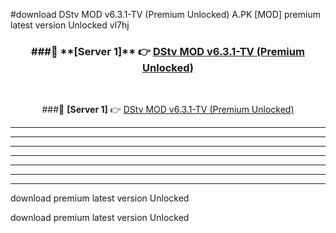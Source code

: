 #download DStv MOD v6.3.1-TV (Premium Unlocked)  A.PK [MOD] premium latest version Unlocked vl7hj 



<div align="center">
<h3>###🔹 **[Server 1]** 👉 <a href="https://download1apk.web.app/">DStv MOD v6.3.1-TV (Premium Unlocked) </a></h3><br>


###🔹 **[Server 1]** 👉 <a href="https://download1apk.web.app/">DStv MOD v6.3.1-TV (Premium Unlocked) </a></h3>
</div>



----------------------------------------------------------

----------------------------------------------------------

----------------------------------------------------------

----------------------------------------------------------

----------------------------------------------------------

----------------------------------------------------------

----------------------------------------------------------

download premium latest version Unlocked

download premium latest version Unlocked
